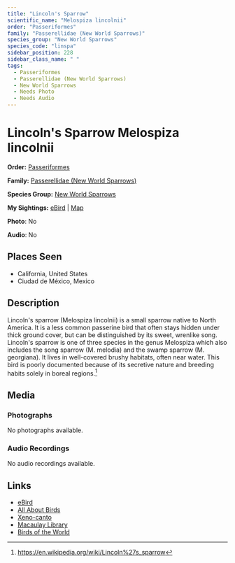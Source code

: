 ```yaml
---
title: "Lincoln's Sparrow"
scientific_name: "Melospiza lincolnii"
order: "Passeriformes"
family: "Passerellidae (New World Sparrows)"
species_group: "New World Sparrows"
species_code: "linspa"
sidebar_position: 228
sidebar_class_name: " "
tags: 
  - Passeriformes
  - Passerellidae (New World Sparrows)
  - New World Sparrows
  - Needs Photo
  - Needs Audio
---
```


# Lincoln's Sparrow <span className='sci_name'>Melospiza lincolnii</span>

**Order:** [Passeriformes](/tags/passeriformes)

**Family:** [Passerellidae (New World Sparrows)](/tags/passerellidae-new-world-sparrows)

**Species Group:** [New World Sparrows](/tags/new-world-sparrows)

**My Sightings:** [eBird](https://ebird.org/lifelist?r=world&time=life&spp=linspa) | [Map](/map?species_code=linspa)

**Photo**: No 

**Audio**: No

## Places Seen

* California, United States
* Ciudad de México, Mexico

## Description
Lincoln's sparrow (Melospiza lincolnii) is a small sparrow native to North America. It is a less common passerine bird that often stays hidden under thick ground cover, but can be distinguished by its sweet, wrenlike song. Lincoln's sparrow is one of three species in the genus Melospiza which also includes the song sparrow (M. melodia) and the swamp sparrow (M. georgiana). It lives in well-covered brushy habitats, often near water. This bird is poorly documented because of its secretive nature and breeding habits solely in boreal regions.[^1]

[^1]: https://en.wikipedia.org/wiki/Lincoln%27s_sparrow

## Media
### Photographs
No photographs available.

### Audio Recordings
No audio recordings available.

## Links
* [eBird](https://ebird.org/species/linspa) 
* [All About Birds](https://www.allaboutbirds.org/guide/linspa) 
* [Xeno-canto](https://www.xeno-canto.org/species/melospiza-lincolnii) 
* [Macaulay Library](https://search.macaulaylibrary.org/catalog?taxonCode=linspa&sort=rating_rank_desc)
* [Birds of the World](https://birdsoftheworld.org/bow/species/linspa)
